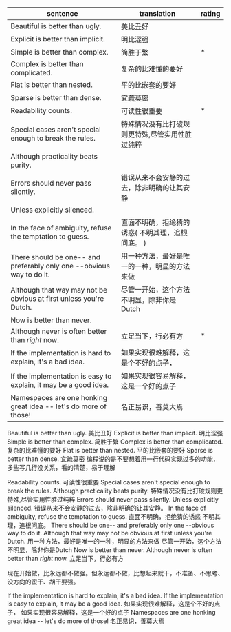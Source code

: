 
| sentence                                                              | translation                                       | rating |
| --------------------------------------------------------------------- | ------------------------------------------------- | ------ |
| Beautiful is better than ugly.                                        | 美比丑好                                          |
| Explicit is better than implicit.                                     | 明比涩强                                          |
| Simple is better than complex.                                        | 简胜于繁                                          | *      |
| Complex is better than complicated.                                   | 复杂的比难懂的要好                                |
| Flat is better than nested.                                           | 平的比嵌套的要好                                  |
| Sparse is better than dense.                                          | 宜疏莫密                                          |
| Readability counts.                                                   | 可读性很重要                                      | *      |
| Special cases aren't special enough to break the rules.               | 特殊情况没有比打破规则更特殊,尽管实用性胜过纯粹   |
| Although practicality beats purity.                                   |
| Errors should never pass silently.                                    | 错误从来不会安静的过去，除非明确的让其安静        |
| Unless explicitly silenced.                                           |
| In the face of ambiguity, refuse the temptation to guess.             | 直面不明确，拒绝猜的诱惑( 不明其理，追根问底。  ) |
| There should be one-- and preferably only one --obvious way to do it. | 用一种方法，最好是唯一的一种，明显的方法来做      |
| Although that way may not be obvious at first unless you're Dutch.    | 尽管一开始，这个方法不明显，除非你是Dutch         |
| Now is better than never.                                             |
| Although never is often better than *right* now.                      | 立足当下，行必有方                                | *      |
| If the implementation is hard to explain, it's a bad idea.            | 如果实现很难解释，这是个不好的点子，              |
| If the implementation is easy to explain, it may be a good idea.      | 如果实现很容易解释，这是一个好的点子              |
| Namespaces are one honking great idea -- let's do more of those!      | 名正易识，善莫大焉                                |


Beautiful is better than ugly.
美比丑好
Explicit is better than implicit.
明比涩强
Simple is better than complex.
简胜于繁
Complex is better than complicated.
复杂的比难懂的要好
Flat is better than nested.
平的比嵌套的要好
Sparse is better than dense.
宜疏莫密
编程说的是不要想着用一行代码实现过多的功能，多些写几行没关系，看的清楚，易于理解

Readability counts.
可读性很重要
Special cases aren't special enough to break the rules.
Although practicality beats purity.
特殊情况没有比打破规则更特殊,尽管实用性胜过纯粹
Errors should never pass silently.
Unless explicitly silenced.
错误从来不会安静的过去，除非明确的让其安静。
In the face of ambiguity, refuse the temptation to guess.
直面不明确，拒绝猜的诱惑
不明其理，追根问底。
There should be one-- and preferably only one --obvious way to do it.
Although that way may not be obvious at first unless you're Dutch.
用一种方法，最好是唯一的一种，明显的方法来做
尽管一开始，这个方法不明显，除非你是Dutch
Now is better than never.
Although never is often better than *right* now.
立足当下，行必有方

现在开始做，比永远都不做强。但永远都不做，比想起来就干，不准备、不思考、没方向的蛮干、胡干要强。


If the implementation is hard to explain, it's a bad idea.
If the implementation is easy to explain, it may be a good idea.
如果实现很难解释，这是个不好的点子，
如果实现很容易解释，这是一个好的点子
Namespaces are one honking great idea -- let's do more of those!
名正易识，善莫大焉